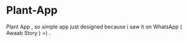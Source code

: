 # Plant-App
Plant App , so simple app just designed because i saw it on WhatsApp ( Awaab Story ) =) .
